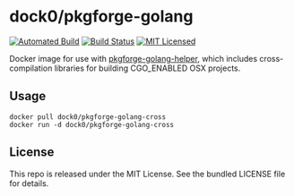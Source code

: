 dock0/pkgforge-golang
==========

[![Automated Build](https://img.shields.io/docker/build/dock0/pkgforge-golang-cross.svg)](https://hub.docker.com/r/dock0/pkgforge-golang-cross/)
[![Build Status](https://img.shields.io/travis/com/dock0/pkgforge-golang-cross.svg)](https://travis-ci.com/dock0/pkgforge-golang-cross)
[![MIT Licensed](https://img.shields.io/badge/license-MIT-green.svg)](https://tldrlegal.com/license/mit-license)

Docker image for use with [pkgforge-golang-helper](https://github.com/akerl/pkgforge-golang-helper), which includes cross-compilation libraries for building CGO_ENABLED OSX projects.

## Usage

```
docker pull dock0/pkgforge-golang-cross
docker run -d dock0/pkgforge-golang-cross
```

## License

This repo is released under the MIT License. See the bundled LICENSE file for details.


